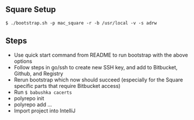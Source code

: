 ## Square Setup

```
$ ./bootstrap.sh -p mac_square -r -b /usr/local -v -s adrw
```

## Steps
- Use quick start command from README to run bootstrap with the above options
- Follow steps in go/ssh to create new SSH key, and add to Bitbucket, Github, and Registry
- Rerun bootstrap which now should succeed (especially for the Square specific parts that require Bitbucket access)
- Run `$ babushka cacerts`
- polyrepo init
- polyrepo add ...
- Import project into IntelliJ
